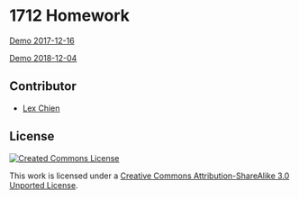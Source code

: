 # 1712 Homework

 [Demo 2017-12-16](https://www.xsoin.com/vip1712/1216/)
 
 [Demo 2018-12-04](https://www.xsoin.com/vip1712/0104/)

## Contributor

* [Lex Chien](http://www.xsoin.com/)

## License

[![Created Commons License](https://i.creativecommons.org/l/by-sa/3.0/88x31.png)](http://creativecommons.org/licenses/by-sa/3.0/)

This work is licensed under a [Creative Commons Attribution-ShareAlike 3.0 Unported License](http://creativecommons.org/licenses/by-sa/3.0/).
